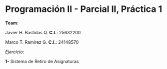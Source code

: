# Programación II - Parcial II, Práctica 1

**Team**: 

Javier H. Bastidas Q.
**C.I.**: 25632200

Marco T. Ramirez G.
**C.I.**: 24148570

*Ejercicio*:

**1-** Sistema de Retiro de Asignaturas



